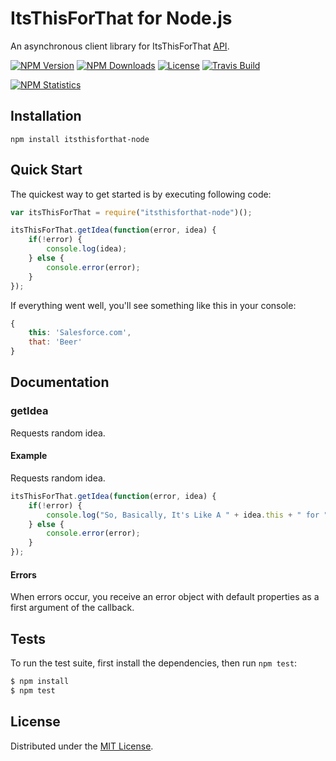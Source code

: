 # ItsThisForThat for Node.js

An asynchronous client library for ItsThisForThat [API](http://itsthisforthat.com/api.php/).

[![NPM Version][npm-image]][npm-url]
[![NPM Downloads][downloads-image]][downloads-url]
[![License][license]][license-url]
[![Travis Build][travis-image]][travis-url]

[![NPM Statistics][npm-statistics-image]][npm-url]

## Installation

`npm install itsthisforthat-node`

## Quick Start

The quickest way to get started is by executing following code:

```javascript
var itsThisForThat = require("itsthisforthat-node")();

itsThisForThat.getIdea(function(error, idea) {
    if(!error) {
        console.log(idea);
    } else {
        console.error(error);
    }
});
```

If everything went well, you'll see something like this in your console:

```javascript
{
    this: 'Salesforce.com',
    that: 'Beer'
}
```

## Documentation

### getIdea

Requests random idea.

#### Example

Requests random idea.

```javascript
itsThisForThat.getIdea(function(error, idea) {
    if(!error) {
        console.log("So, Basically, It's Like A " + idea.this + " for " + idea.that);
    } else {
        console.error(error);
    }
});
```

#### Errors

When errors occur, you receive an error object with default properties as a first argument of the callback.

## Tests

To run the test suite, first install the dependencies, then run `npm test`:

```bash
$ npm install
$ npm test
```

## License

Distributed under the [MIT License](LICENSE).

[npm-image]: https://img.shields.io/npm/v/itsthisforthat-node.svg
[npm-url]: https://npmjs.org/package/itsthisforthat-node
[downloads-image]: https://img.shields.io/npm/dm/itsthisforthat-node.svg
[downloads-url]: https://npmjs.org/package/itsthisforthat-node
[license]: https://img.shields.io/npm/l/itsthisforthat-node.svg
[license-url]: https://github.com/AnatoliyGatt/itsthisforthat-node/blob/master/LICENSE
[travis-image]: https://img.shields.io/travis/AnatoliyGatt/itsthisforthat-node/master.svg
[travis-url]: https://travis-ci.org/AnatoliyGatt/itsthisforthat-node
[npm-statistics-image]: https://nodei.co/npm/itsthisforthat-node.png?downloads=true&downloadRank=true&stars=true